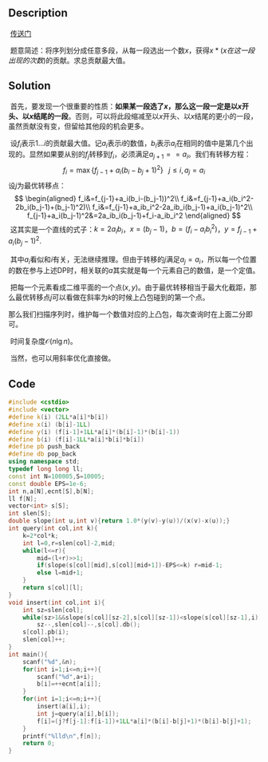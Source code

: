 ## Description

​	[传送门](https://www.lydsy.com/JudgeOnline/problem.php?id=4709)

​	题意简述：将序列划分成任意多段，从每一段选出一个数$x$，获得$x*(x在这一段出现的次数)$的贡献。求总贡献最大值。





## Solution

​	首先，要发现一个很重要的性质：**如果某一段选了$x$，那么这一段一定是以$x$开头、以$x$结尾的一段**。否则，可以将此段缩减至以$x$开头、以$x$结尾的更小的一段，虽然贡献没有变，但留给其他段的机会更多。

​	设$f_i$表示$1...i$的贡献最大值。记$a_i$表示$i$的数值，$b_i$表示$a_i$在相同的值中是第几个出现的。显然如果要从别的$f_j$转移到$f_i$，必须满足$a_{j+1}==a_i$。我们有转移方程：
$$
f_i=\max \{f_{j-1}+a_i(b_i-b_j+1)^2\}\;\;\;j\le i,a_j=a_i
$$
​	设$j$为最优转移点：
$$
\begin{aligned}
f_i&=f_{j-1}+a_i(b_i-(b_j-1))^2\\
f_i&=f_{j-1}+a_i(b_i^2-2b_i(b_j-1)+(b_j-1)^2)\\
f_i&=f_{j-1}+a_ib_i^2-2a_ib_i(b_j-1)+a_i(b_j-1)^2\\
f_{j-1}+a_i(b_j-1)^2&=2a_ib_i(b_j-1)+f_i-a_ib_i^2
\end{aligned}
$$
​	这其实是一个直线的式子：$k=2a_ib_i$，$x=(b_j-1)$，$b=(f_i-a_ib_i^2)$，$y=f_{j-1}+a_i(b_j-1)^2$.

​	其中$a_i$看似和$i$有关，无法继续推理。但由于转移的$j$满足$a_j=a_i$，所以每一个位置的数在参与上述DP时，相关联的$a$其实就是每一个元素自己的数值，是一个定值。

​	把每一个元素看成二维平面的一个点$(x,y)$。由于最优转移相当于最大化截距，那么最优转移点$j$可以看做在斜率为$k$的时候上凸包碰到的第一个点。

​	那么我们扫描序列时，维护每一个数值对应的上凸包，每次查询时在上面二分即可。

​	时间复杂度$\mathcal O(n \lg n)$。

​	当然，也可以用斜率优化直接做。



## Code

```c++
#include <cstdio>
#include <vector>
#define k(i) (2LL*a[i]*b[i])
#define x(i) (b[i]-1LL)
#define y(i) (f[i-1]+1LL*a[i]*(b[i]-1)*(b[i]-1))
#define b(i) (f[i]-1LL*a[i]*b[i]*b[i])
#define pb push_back
#define db pop_back
using namespace std;
typedef long long ll;
const int N=100005,S=10005;
const double EPS=1e-6;
int n,a[N],ecnt[S],b[N];
ll f[N];
vector<int> s[S];
int slen[S];
double slope(int u,int v){return 1.0*(y(v)-y(u))/(x(v)-x(u));}
int query(int col,int k){
	k=2*col*k;
	int l=0,r=slen[col]-2,mid;
	while(l<=r){
		mid=(l+r)>>1;
		if(slope(s[col][mid],s[col][mid+1])-EPS<=k) r=mid-1;
		else l=mid+1;
	}
	return s[col][l];
}
void insert(int col,int i){
	int sz=slen[col];
	while(sz>1&&slope(s[col][sz-2],s[col][sz-1])<slope(s[col][sz-1],i)) 
		sz--,slen[col]--,s[col].db();
	s[col].pb(i);
	slen[col]++;
}
int main(){
	scanf("%d",&n);
	for(int i=1;i<=n;i++){
		scanf("%d",a+i);
		b[i]=++ecnt[a[i]];
	}
	for(int i=1;i<=n;i++){
		insert(a[i],i);
		int j=query(a[i],b[i]);
		f[i]=(j?f[j-1]:f[i-1])+1LL*a[i]*(b[i]-b[j]+1)*(b[i]-b[j]+1);
	}
	printf("%lld\n",f[n]);
	return 0;
}
```













